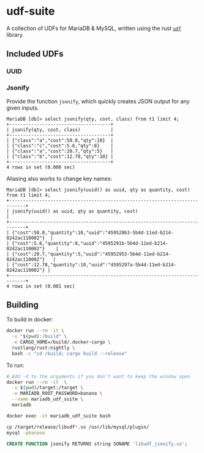 # udf-suite

A collection of UDFs for MariaDB & MySQL, written using the rust
[`udf`](docs.rs/udf) library.

## Included UDFs

### UUID

### Jsonify

Provide the function `jsonify`, which quickly creates JSON output for any given
inputs.

```
MariaDB [db]> select jsonify(qty, cost, class) from t1 limit 4;
+-------------------------------------+
| jsonify(qty, cost, class)           |
+-------------------------------------+
| {"class":"a","cost":50.0,"qty":10}  |
| {"class":"c","cost":5.6,"qty":8}    |
| {"class":"a","cost":20.7,"qty":5}   |
| {"class":"b","cost":12.78,"qty":10} |
+-------------------------------------+
4 rows in set (0.000 sec)
```

Aliasing also works to change key names:

```
MariaDB [db]> select jsonify(uuid() as uuid, qty as quantity, cost) from t1 limit 4;
+----------------------------------------------------------------------------+
| jsonify(uuid() as uuid, qty as quantity, cost)                             |
+----------------------------------------------------------------------------+
| {"cost":50.0,"quantity":10,"uuid":"45952863-5b4d-11ed-b214-0242ac110002"}  |
| {"cost":5.6,"quantity":8,"uuid":"4595291b-5b4d-11ed-b214-0242ac110002"}    |
| {"cost":20.7,"quantity":5,"uuid":"45952953-5b4d-11ed-b214-0242ac110002"}   |
| {"cost":12.78,"quantity":10,"uuid":"4595297a-5b4d-11ed-b214-0242ac110002"} |
+----------------------------------------------------------------------------+
4 rows in set (0.001 sec)
```



## Building

To build in docker:

```sh
docker run --rm -it \
  -v "$(pwd):/build" \
  -e CARGO_HOME=/build/.docker-cargo \
  rustlang/rust:nightly \
  bash -c "cd /build; cargo build --release"
```

To run:

```bash
# Add -d to the arguments if you don't want to keep the window open
docker run --rm -it  \
  -v $(pwd)/target:/target \
  -e MARIADB_ROOT_PASSWORD=banana \
  --name mariadb_udf_suite \
  mariadb
```

```bash
docker exec -it mariadb_udf_suite bash
```

```bash
cp /target/release/libudf*.so /usr/lib/mysql/plugin/
mysql -pbanana
```


```sql
CREATE FUNCTION jsonify RETURNS string SONAME 'libudf_jsonify.so';
```
